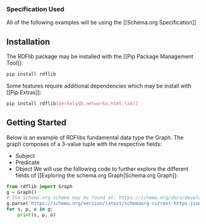 ### Specification Used
All of the following examples will be using the [[Schema.org Specification]]
## Installation

The RDFlib package may be installed with the [[Pip Package Management Tool]]:
```sh
pip install rdflib
```

Some features require additional dependencies which may be install with [[Pip Extras]]:
```sh
pip install rdflib[berkelydb,networkx,html,lxml]
```


## Getting Started

Below is an example of RDFlibs fundamental data type the Graph. The graph composes of a 3-value tuple with the respective fields:
- Subject
- Predicate
- Object
We will use the following code to further explore the different fields of [[Exploring the schema.org Graph|Schema.org Graph]]:
```python
from rdflib import Graph
g = Graph()
# The Schema.org schema may be found at: https://schema.org/docs/developers.html
g.parse('https://schema.org/version/latest/schemaorg-current-https.jsonld')
for s, p, o in g:
    print(s, p, o)
```

